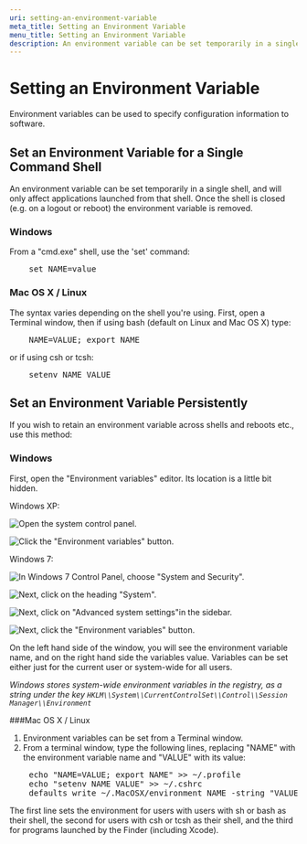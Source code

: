 ```yaml
---
uri: setting-an-environment-variable
meta_title: Setting an Environment Variable
menu_title: Setting an Environment Variable
description: An environment variable can be set temporarily in a single shell, and will only affect applications launched from that shell. Once the shell is closed (e.g. on a logout or reboot) the environment variable is removed.
---
```


# Setting an Environment Variable
Environment variables can be used to specify configuration information to software.

## Set an Environment Variable for a Single Command Shell
An environment variable can be set temporarily in a single shell, and will only affect applications launched from that shell. Once the shell is closed (e.g. on a logout or reboot) the environment variable is removed.

### Windows
From a "cmd.exe" shell, use the 'set' command:
<pre>
	set NAME=value
</pre>

### Mac OS X / Linux
The syntax varies depending on the shell you're using. First, open a Terminal window, then if using bash (default on Linux and Mac OS X) type:
<pre>
    NAME=VALUE; export NAME
</pre>
or if using csh or tcsh:
<pre>
    setenv NAME VALUE
</pre>

## Set an Environment Variable Persistently
If you wish to retain an environment variable across shells and reboots etc., use this method:

### Windows
First, open the "Environment variables" editor. Its location is a little bit hidden.

Windows XP:

![Open the system control panel.][windows_system_control_panel]

![Click the "Environment variables" button.][windows_env_vars_button.png]

Windows 7:

![In Windows 7 Control Panel, choose "System and Security".][windows_7_system_control_panel_1]

![Next, click on the heading "System".][windows_7_system_control_panel_2]

![Next, click on "Advanced system settings"in the sidebar.][windows_7_system_control_panel_3]

![Next, click the "Environment variables" button.][windows_7_system_control_panel_4]

On the left hand side of the window, you will see the environment variable name, and on the right hand side the variables value. Variables can be set either just for the current user or system-wide for all users.

*Windows stores system-wide environment variables in the registry, as a string under the key `HKLM\\System\\CurrentControlSet\\Control\\Session Manager\\Environment`*

###Mac OS X / Linux
1.   Environment variables can be set from a Terminal window.
2.   From a terminal window, type the following lines, replacing "NAME" with the environment variable name and "VALUE" with its value:

<pre>
    echo "NAME=VALUE; export NAME" >> ~/.profile
    echo "setenv NAME VALUE" >> ~/.cshrc
    defaults write ~/.MacOSX/environment NAME -string "VALUE"; plutil -convert xml1 ~/.MacOSX/environment.plist
</pre>

The first line sets the environment for users with users with sh or bash as their shell, the second for users with csh or tcsh as their shell, and the third for programs launched by the Finder (including Xcode).


[windows_system_control_panel]: ../_media/windows_system_control_panel.png
[windows_env_vars_button.png]: ../_media/windows_env_vars_button.png
[windows_7_system_control_panel_1]: ../_media/windows_7_system_control_panel_1.png
[windows_7_system_control_panel_2]: ../_media/windows_7_system_control_panel_2.png
[windows_7_system_control_panel_3]: ../_media/windows_7_system_control_panel_3.png
[windows_7_system_control_panel_4]: ../_media/windows_7_system_control_panel_4.png
